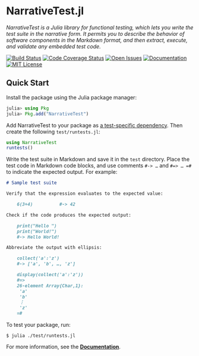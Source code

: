 # NarrativeTest.jl

*NarrativeTest is a Julia library for functional testing, which lets you write
the test suite in the narrative form.  It permits you to describe the behavior
of software components in the Markdown format, and then extract, execute, and
validate any embedded test code.*

[![Build Status][ci-img]][ci-url]
[![Code Coverage Status][codecov-img]][codecov-url]
[![Open Issues][issues-img]][issues-url]
[![Documentation][doc-dev-img]][doc-dev-url]
[![MIT License][license-img]][license-url]


## Quick Start

Install the package using the Julia package manager:

```julia
julia> using Pkg
julia> Pkg.add("NarrativeTest")
```

Add NarrativeTest to your package as [a test-specific
dependency](https://julialang.github.io/Pkg.jl/v1/creating-packages/#Adding-tests-to-the-package-1).
Then create the following `test/runtests.jl`:

```julia
using NarrativeTest
runtests()
```

Write the test suite in Markdown and save it in the `test` directory.  Place
the test code in Markdown code blocks, and use comments `#-> …` and `#=> … =#`
to indicate the expected output.  For example:

```markdown
# Sample test suite

Verify that the expression evaluates to the expected value:

    6(3+4)          #-> 42

Check if the code produces the expected output:

    print("Hello ")
    print("World!")
    #-> Hello World!

Abbreviate the output with ellipsis:

    collect('a':'z')
    #-> ['a', 'b', …, 'z']

    display(collect('a':'z'))
    #=>
    26-element Array{Char,1}:
     'a'
     'b'
     ⋮
     'z'
    =#
```

To test your package, run:

```console
$ julia ./test/runtests.jl
```

For more information, see the [**Documentation**][doc-dev-url].


[ci-img]: https://github.com/MechanicalRabbit/NarrativeTest.jl/workflows/CI/badge.svg
[ci-url]: https://github.com/MechanicalRabbit/NarrativeTest.jl/actions?query=workflow%3ACI+branch%3Amaster
[codecov-img]: https://codecov.io/gh/MechanicalRabbit/NarrativeTest.jl/branch/master/graph/badge.svg
[codecov-url]: https://codecov.io/gh/MechanicalRabbit/NarrativeTest.jl
[issues-img]: https://img.shields.io/github/issues/MechanicalRabbit/NarrativeTest.jl.svg
[issues-url]: https://github.com/MechanicalRabbit/NarrativeTest.jl/issues
[doc-dev-img]: https://img.shields.io/badge/doc-dev-blue.svg
[doc-dev-url]: https://mechanicalrabbit.github.io/NarrativeTest.jl/dev/
[license-img]: https://img.shields.io/badge/license-MIT-blue.svg
[license-url]: https://raw.githubusercontent.com/MechanicalRabbit/NarrativeTest.jl/master/LICENSE.md
